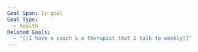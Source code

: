 ```yaml
---
Goal Span: 1y goal
Goal Type:
  - health
Related Goals:
  - "[[I have a coach & a therapist that I talk to weekly]]"
---
```

